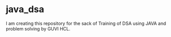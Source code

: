 # java_dsa
I am creating this repository for the sack of Training of DSA using JAVA and problem solving by GUVI HCL.
